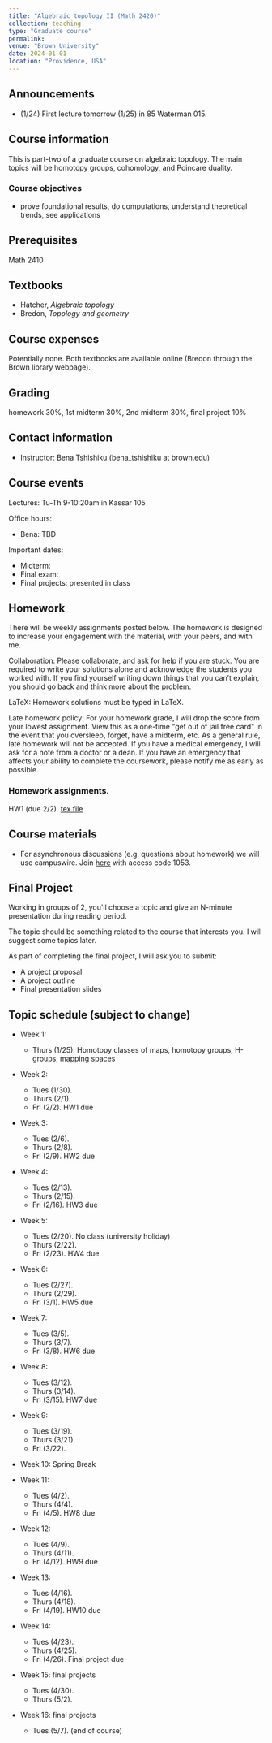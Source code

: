```yaml
---
title: "Algebraic topology II (Math 2420)"
collection: teaching
type: "Graduate course"
permalink:
venue: "Brown University"
date: 2024-01-01
location: "Providence, USA"
---
```


## Announcements

* (1/24) First lecture tomorrow (1/25) in 85 Waterman 015. 

## Course information
This is part-two of a graduate course on algebraic topology. The main topics will be homotopy groups, cohomology, and Poincare duality. 

### Course objectives
* prove foundational results, do computations, understand theoretical trends, see applications 

## Prerequisites

Math 2410

## Textbooks
* Hatcher, _Algebraic topology_
* Bredon, _Topology and geometry_


## Course expenses
Potentially none. Both textbooks are available online (Bredon through the Brown library webpage).

## Grading
homework 30%, 1st midterm 30%, 2nd midterm 30%, final project 10%

## Contact information 

* Instructor: Bena Tshishiku (bena_tshishiku at brown.edu)

## Course events 

Lectures: Tu-Th 9-10:20am in Kassar 105

Office hours: 
* Bena: TBD

Important dates: 
* Midterm: 
* Final exam: 
* Final projects: presented in class

## Homework 

There will be weekly assignments posted below. The homework is designed to increase your engagement with the material, with your peers, and with me.

Collaboration: Please collaborate, and ask for help if you are stuck. You are required to write your solutions alone and acknowledge the students you worked with. If you find yourself writing down things that you can’t explain, you should go back and think more about the problem. 

LaTeX: Homework solutions must be typed in LaTeX. 

Late homework policy: For your homework grade, I will drop the score from your lowest assignment. View this as a one-time "get out of jail free card" in the event that you oversleep, forget, have a midterm, etc. As a general rule, late homework will not be accepted. If you have a medical emergency, I will ask for a note from a doctor or a dean. If you have an emergency that affects your ability to complete the coursework, please notify me as early as possible. 

### Homework assignments. 

HW1 (due 2/2). [tex file](https://bena-tshishiku.github.io/files/courses/2024-spring/242-hw1.tex) 


## Course materials

* For asynchronous discussions (e.g. questions about homework) we will use campuswire. Join [here](https://campuswire.com/p/G95A9847A) with access code 1053. 


## Final Project
Working in groups of 2, you'll choose a topic and give an N-minute presentation during reading period. 

The topic should be something related to the course that interests you. I will suggest some topics later. 

As part of completing the final project, I will ask you to submit: 
* A project proposal 
* A project outline 
* Final presentation slides 


## Topic schedule (subject to change)


* Week 1: 
  * Thurs (1/25). Homotopy classes of maps, homotopy groups, H-groups, mapping spaces

* Week 2: 
  * Tues (1/30). 
  * Thurs (2/1). 
  * Fri (2/2). HW1 due

* Week 3: 
  * Tues (2/6). 
  * Thurs (2/8). 
  * Fri (2/9). HW2 due

* Week 4: 
  * Tues (2/13). 
  * Thurs (2/15). 
  * Fri (2/16). HW3 due

* Week 5: 
  * Tues (2/20). No class (university holiday)
  * Thurs (2/22). 
  * Fri (2/23). HW4 due

* Week 6: 
  * Tues (2/27). 
  * Thurs (2/29). 
  * Fri (3/1). HW5 due

* Week 7: 
  * Tues (3/5). 
  * Thurs (3/7). 
  * Fri (3/8). HW6 due

* Week 8: 
  * Tues (3/12). 
  * Thurs (3/14). 
  * Fri (3/15). HW7 due

* Week 9:
  * Tues (3/19). 
  * Thurs (3/21). 
  * Fri (3/22). 

* Week 10: Spring Break

* Week 11: 
  * Tues (4/2). 
  * Thurs (4/4). 
  * Fri (4/5). HW8 due

* Week 12: 
  * Tues (4/9). 
  * Thurs (4/11). 
  * Fri (4/12). HW9 due

* Week 13: 
  * Tues (4/16). 
  * Thurs (4/18). 
  * Fri (4/19). HW10 due 

* Week 14: 
  * Tues (4/23). 
  * Thurs (4/25). 
  * Fri (4/26). Final project due

* Week 15: final projects
  * Tues (4/30). 
  * Thurs (5/2). 

* Week 16: final projects
  * Tues (5/7). (end of course)
